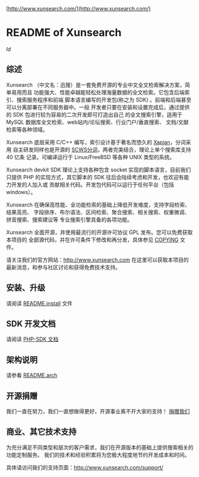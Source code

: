 [http://www.xunsearch.com/](http://www.xunsearch.com/)

README of Xunsearch
===================
$Id$

综述
----

Xunsearch （中文名：迅搜）是一套免费开源的专业中文全文检索解决方案，简单易用而且
功能强大、性能卓越能轻松处理海量数据的全文检索。它包含后端索引、搜索服务程序和前端
脚本语言编写的开发包(称之为 SDK) 。前端和后端甚至可以分离部署在不同服务器中。一般
开发者只要在安装和设置完成后，通过提供的 SDK 包进行较为容易的二次开发即可打造出自己
的全文搜索引擎，适用于 MySQL 数据库全文检索、web站内/论坛搜索、行业门户/垂直搜索、
文档/文献检索等各种领域。

Xunsearch 底层采用 C/C++ 编写，索引设计基于著名而悠久的 [Xapian][1]，分词采用
自主研发同样也是开源的 [SCWS分词][2]，两者完美结合，理论上单个搜索库支持 40 亿条
记录。可编译运行于 Linux/FreeBSD 等各种 UNIX 类型的系统。

Xunsearch devkit SDK 理论上支持各种包含 socket 实现的脚本语言，目前我们只提供 
PHP 的实现方式，其它脚本的 SDK 往后会陆续考虑和开发，也欢迎有能力开发的人加入或
贡献相关代码。开发包代码可以运行于任何平台（包括 windows）。

Xunsearch 在确保高性能、全功能检索的基础上降低开发难度，支持字段检索、结果高亮、
字段排序、布尔语法、区间检索、聚合搜索、相关搜索、权重微调、拼音搜索、搜索建议等
专业搜索引擎具备的各项功能。

Xunsearch 全面开源，并使用最流行的开源许可协议 GPL 发布。您可以免费获取本项目的
全部源代码，并在许可条件下修改和再分发，具体参见 [COPYING](COPYING) 文件。

请关注我们的官方网站：<http://www.xunsearch.com>
在这里可以获取本项目的最新消息，和参与社区讨论和获得免费技术支持。


安装、升级
---------

请阅读 [README.install](README.install) 文件


SDK 开发文档
-----------

请阅读 [PHP-SDK 文档](sdk/php/README)


架构说明
-------

请参看 [README.arch](README.arch)


开源捐赠
-------

我们一直在努力，我们一直想做得更好，开源事业离不开大家的支持！
[捐赠我们](http://www.xunsearch.com/site/donate)


商业、其它技术支持
----------------

为充分满足不同类型和层次的客户需求，我们在开源版本的基础上提供搜索相关的功能定制服务。
我们的技术和经验积累将为您极大程度地节约开发成本和时间。

具体请访问我们的支持页面：<http://www.xunsearch.com/support/>


[1]: http://xapian.org/
[2]: http://www.xunsearch.com/scws/